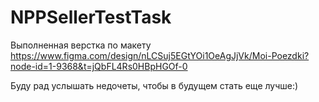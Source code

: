 # NPPSellerTestTask

Выполненная верстка по макету
https://www.figma.com/design/nLCSuj5EGtYOi1OeAgJjVk/Moi-Poezdki?node-id=1-9368&t=jQbFL4Rs0HBpHGOf-0

Буду рад услышать недочеты, чтобы в будущем стать еще лучше:)
